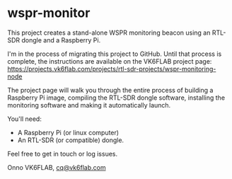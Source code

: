 # wspr-monitor

This project creates a stand-alone WSPR monitoring beacon using an RTL-SDR dongle and a Raspberry Pi.

I'm in the process of migrating this project to GitHub. Until that process is complete, the instructions
are available on the VK6FLAB project page: https://projects.vk6flab.com/projects/rtl-sdr-projects/wspr-monitoring-node

The project page will walk you through the entire process of building a Raspberry Pi image, compiling the RTL-SDR
dongle software, installing the monitoring software and making it automatically launch.

You'll need:
* A Raspberry Pi (or linux computer)
* An RTL-SDR (or compatible) dongle.

Feel free to get in touch or log issues.

Onno VK6FLAB, cq@vk6flab.com
